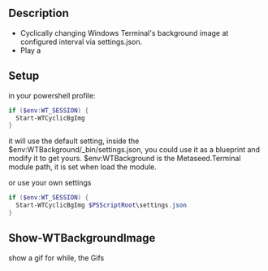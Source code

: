 ## Description
* Cyclically changing Windows Terminal's background image at configured interval via settings.json.
* Play a 
## Setup
in your powershell profile:
```powershell
if ($env:WT_SESSION) {
  Start-WTCyclicBgImg
}
```
it will use the default setting, inside the $env:WTBackground/_bin/settings.json, you could use it as a blueprint and modify it to get yours.
$env:WTBackground is the Metaseed.Terminal module path, it is set when load the module.

or use your own settings 
```powershell
if ($env:WT_SESSION) {
  Start-WTCyclicBgImg $PSScriptRoot\settings.json
}
```

## Show-WTBackgroundImage
show a gif for while, the Gifs 